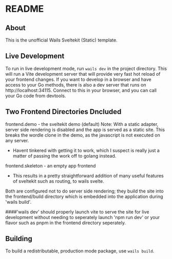 # README

## About

This is the unofficial Wails Sveltekit (Static) template.

## Live Development

To run in live development mode, run `wails dev` in the project directory. This will run a Vite development
server that will provide very fast hot reload of your frontend changes. If you want to develop in a browser
and have access to your Go methods, there is also a dev server that runs on http://localhost:34115. Connect
to this in your browser, and you can call your Go code from devtools.

## Two Frontend Directories Dncluded

frontend.demo - the sveltekit demo (default)
Note: With a static adapter, server side rendering is disabled and the app is served as a static site. This breaks the wordle clone in the demo, as the javascript is not executed on any server.

- Havent tinkered with getting it to work, which I suspect is really just a matter of passing the work off to golang instead.

frontend.skeleton - an empty app frontend
- This results in a pretty straightforward addition of many useful features of sveltekit such as routing, to wails svelte.

Both are configured not to do server side rendering; they build the site into the frontend/build directory which is embedded into the application during 'wails build'.

####'wails dev' should properly launch vite to serve the site for live development without needing to seperately launch 'npm run dev' or your flavor such as pnpm in the frontend directory seperately.

## Building

To build a redistributable, production mode package, use `wails build`.
